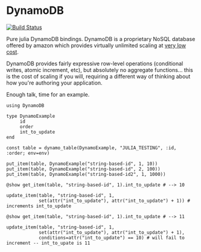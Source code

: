 # DynamoDB

[![Build Status](https://travis-ci.org/dls/DynamoDB.jl.svg?branch=master)](https://travis-ci.org/dls/DynamoDB.jl)

Pure julia DynamoDB bindings. DynamoDB is a proprietary NoSQL database
offered by amazon which provides virtually unlimited scaling at [very
low cost](https://aws.amazon.com/dynamodb/pricing/).

DynamoDB provides fairly expressive row-level operations (conditional
writes, atomic increment, etc), but absolutely no aggregate
functions... this is the cost of scaling if you will, requiring a
different way of thinking about how you're authoring your application.

Enough talk, time for an example.


```
using DynamoDB

type DynamoExample
     id
     order
     int_to_update
end

const table = dynamo_table(DynamoExample, "JULIA_TESTING", :id, :order; env=env)

put_item(table, DynamoExample("string-based-id", 1, 10))
put_item(table, DynamoExample("string-based-id", 2, 100))
put_item(table, DynamoExample("string-based-id2", 1, 1000))

@show get_item(table, "string-based-id", 1).int_to_update # --> 10

update_item(table, "string-based-id", 1,
            set(attr("int_to_update"), attr("int_to_update") + 1)) # increments int_to_update

@show get_item(table, "string-based-id", 1).int_to_update # --> 11

update_item(table, "string-based-id", 1,
            set(attr("int_to_update"), attr("int_to_update") + 1),
            conditions=attr("int_to_update") == 10) # will fail to increment -- int_to_upate is 11
```




